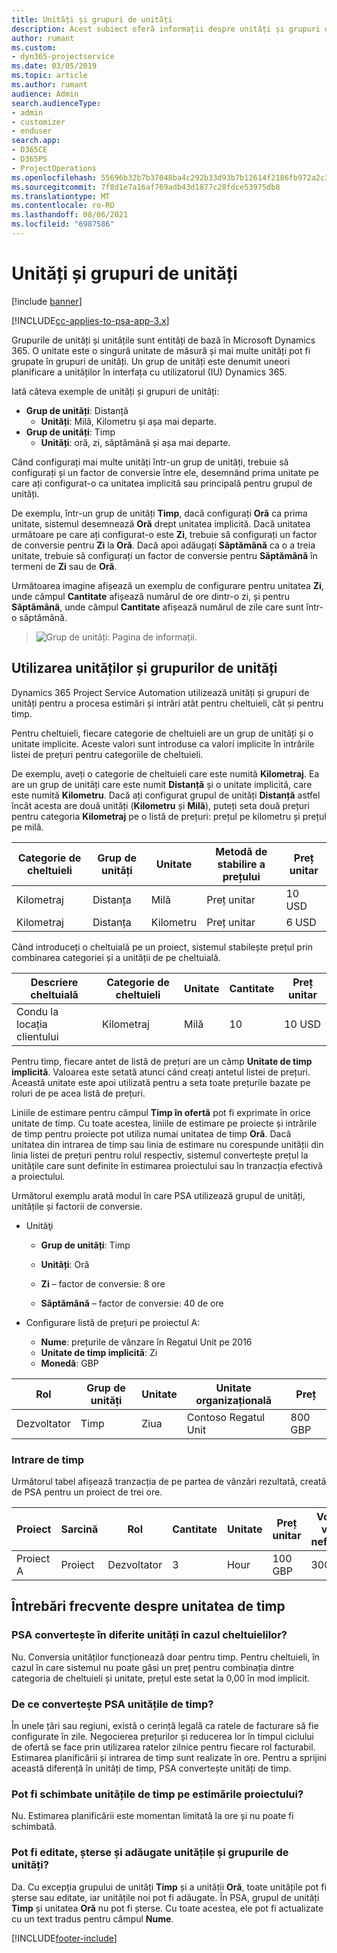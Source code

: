 ```yaml
---
title: Unități și grupuri de unități
description: Acest subiect oferă informații despre unități și grupuri de unități.
author: rumant
ms.custom:
- dyn365-projectservice
ms.date: 03/05/2019
ms.topic: article
ms.author: rumant
audience: Admin
search.audienceType:
- admin
- customizer
- enduser
search.app:
- D365CE
- D365PS
- ProjectOperations
ms.openlocfilehash: 55696b32b7b37048ba4c292b33d93b7b12614f2186fb972a2c3f3732e5512c82
ms.sourcegitcommit: 7f8d1e7a16af769adb43d1877c28fdce53975db8
ms.translationtype: MT
ms.contentlocale: ro-RO
ms.lasthandoff: 08/06/2021
ms.locfileid: "6987586"
---
```

# <a name="unit-groups-and-units"></a>Unități și grupuri de unități

[!include [banner](../includes/psa-now-project-operations.md)]

[!INCLUDE[cc-applies-to-psa-app-3.x](../includes/cc-applies-to-psa-app-3x.md)]

Grupurile de unități și unitățile sunt entități de bază în Microsoft Dynamics 365. O unitate este o singură unitate de măsură și mai multe unități pot fi grupate în grupuri de unități. Un grup de unități este denumit uneori planificare a unităților în interfața cu utilizatorul (IU) Dynamics 365. 

Iată câteva exemple de unități și grupuri de unități:
 
- **Grup de unități**: Distanță 
    - **Unități**: Milă, Kilometru și așa mai departe.
- **Grup de unități**: Timp
    - **Unități**: oră, zi, săptămână și așa mai departe. 

Când configurați mai multe unități într-un grup de unități, trebuie să configurați și un factor de conversie între ele, desemnând prima unitate pe care ați configurat-o ca unitatea implicită sau principală pentru grupul de unități. 

De exemplu, într-un grup de unități **Timp**, dacă configurați **Oră** ca prima unitate, sistemul desemnează **Oră** drept unitatea implicită. Dacă unitatea următoare pe care ați configurat-o este **Zi**, trebuie să configurați un factor de conversie pentru **Zi** la **Oră**. Dacă apoi adăugați **Săptămână** ca o a treia unitate, trebuie să configurați un factor de conversie pentru **Săptămână** în termeni de **Zi** sau de **Oră**. 

Următoarea imagine afișează un exemplu de configurare pentru unitatea **Zi**, unde câmpul **Cantitate** afișează numărul de ore dintr-o zi, și pentru **Săptămână**, unde câmpul **Cantitate** afișează numărul de zile care sunt într-o săptămână.

> ![Grup de unități: Pagina de informații.](media/advanced-2.png)

## <a name="using-units-and-unit-groups"></a>Utilizarea unităților și grupurilor de unități

Dynamics 365 Project Service Automation utilizează unități și grupuri de unități pentru a procesa estimări și intrări atât pentru cheltuieli, cât și pentru timp. 

Pentru cheltuieli, fiecare categorie de cheltuieli are un grup de unități și o unitate implicite. Aceste valori sunt introduse ca valori implicite în intrările listei de prețuri pentru categoriile de cheltuieli. 

De exemplu, aveți o categorie de cheltuieli care este numită **Kilometraj**. Ea are un grup de unități care este numit **Distanță** și o unitate implicită, care este numită **Kilometru**. Dacă ați configurat grupul de unități **Distanță** astfel încât acesta are două unități (**Kilometru** și **Milă**), puteți seta două prețuri pentru categoria **Kilometraj** pe o listă de prețuri: prețul pe kilometru și prețul pe milă.

| Categorie de cheltuieli  | Grup de unități  | Unitate      | Metodă de stabilire a prețului  | Preț unitar  |
|-------------------|---------------|-----------|-------------------|-------------------|
| Kilometraj           | Distanța      | Milă      | Preț unitar    | 10 USD            |
| Kilometraj           | Distanța      | Kilometru | Preț unitar    |  6 USD            |

Când introduceți o cheltuială pe un proiect, sistemul stabilește prețul prin combinarea categoriei și a unității de pe cheltuială. 

| Descriere cheltuială        | Categorie de cheltuieli  | Unitate  | Cantitate  | Preț unitar   |
|----------------------------|---------------------|-------|-----------|----------------|
| Condu la locația clientului | Kilometraj             | Milă  | 10        | 10 USD         |

Pentru timp, fiecare antet de listă de prețuri are un câmp **Unitate de timp implicită**. Valoarea este setată atunci când creați antetul listei de prețuri. Această unitate este apoi utilizată pentru a seta toate prețurile bazate pe roluri de pe acea listă de prețuri.

Liniile de estimare pentru câmpul **Timp în ofertă** pot fi exprimate în orice unitate de timp. Cu toate acestea, liniile de estimare pe proiecte și intrările de timp pentru proiecte pot utiliza numai unitatea de timp **Oră**. Dacă unitatea din intrarea de timp sau linia de estimare nu corespunde unității din linia listei de prețuri pentru rolul respectiv, sistemul convertește prețul la unitățile care sunt definite în estimarea proiectului sau în tranzacția efectivă a proiectului.

Următorul exemplu arată modul în care PSA utilizează grupul de unități, unitățile și factorii de conversie.
- Unităţi

   - **Grup de unități**: Timp 
   - **Unități**: Oră 
    
    - **Zi** – factor de conversie: 8 ore       
    - **Săptămână** – factor de conversie: 40 de ore  
        
- Configurare listă de prețuri pe proiectul A:

    - **Nume**: prețurile de vânzare în Regatul Unit pe 2016 
    - **Unitate de timp implicită**: Zi 
    - **Monedă**: GBP

| Rol      | Grup de unități | Unitate | Unitate organizațională | Preț   |
|-----------|------------|------|---------------------|---------|
| Dezvoltator | Timp       | Ziua  | Contoso Regatul Unit          | 800 GBP |

### <a name="time-entry"></a>Intrare de timp

Următorul tabel afișează tranzacția de pe partea de vânzări rezultată, creată de PSA pentru un proiect de trei ore.


| Proiect   | Sarcină    | Rol      | Cantitate | Unitate  | Preț unitar | Volum de vânzări nefacturate |
|-----------|---------|-----------|----------|-------|------------|-----------------------|
| Proiect A | Proiect  | Dezvoltator | 3        | Hour  | 100 GBP    | 300 GBP               |

## <a name="time-unit-faq"></a>Întrebări frecvente despre unitatea de timp

### <a name="does-psa-convert-to-different-units-in-the-case-of-expenses"></a>PSA convertește în diferite unități în cazul cheltuielilor?
Nu. Conversia unităților funcționează doar pentru timp. Pentru cheltuieli, în cazul în care sistemul nu poate găsi un preț pentru combinația dintre categoria de cheltuieli și unitate, prețul este setat la 0,00 în mod implicit.

### <a name="why-does-psa-convert-time-units"></a>De ce convertește PSA unitățile de timp?
În unele țări sau regiuni, există o cerință legală ca ratele de facturare să fie configurate în zile. Negocierea prețurilor și reducerea lor în timpul ciclului de ofertă se face prin utilizarea ratelor zilnice pentru fiecare rol facturabil. Estimarea planificării și intrarea de timp sunt realizate în ore. Pentru a sprijini această diferență în unități de timp, PSA convertește unități de timp.

### <a name="can-time-units-be-changed-on-project-estimates"></a>Pot fi schimbate unitățile de timp pe estimările proiectului?
Nu. Estimarea planificării este momentan limitată la ore și nu poate fi schimbată.

### <a name="can-units-and-unit-groups-be-edited-deleted-and-added"></a>Pot fi editate, șterse și adăugate unitățile și grupurile de unități?
Da. Cu excepția grupului de unități **Timp** și a unității **Oră**, toate unitățile pot fi șterse sau editate, iar unitățile noi pot fi adăugate. În PSA, grupul de unități **Timp** și unitatea **Oră** nu pot fi șterse. Cu toate acestea, ele pot fi actualizate cu un text tradus pentru câmpul **Nume**.


[!INCLUDE[footer-include](../includes/footer-banner.md)]